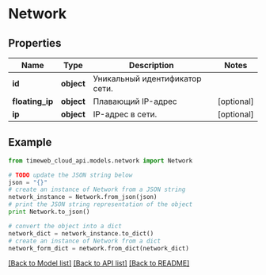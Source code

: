 # Network


## Properties
Name | Type | Description | Notes
------------ | ------------- | ------------- | -------------
**id** | **object** | Уникальный идентификатор сети. | 
**floating_ip** | **object** | Плавающий IP-адрес | [optional] 
**ip** | **object** | IP-адрес в сети. | [optional] 

## Example

```python
from timeweb_cloud_api.models.network import Network

# TODO update the JSON string below
json = "{}"
# create an instance of Network from a JSON string
network_instance = Network.from_json(json)
# print the JSON string representation of the object
print Network.to_json()

# convert the object into a dict
network_dict = network_instance.to_dict()
# create an instance of Network from a dict
network_form_dict = network.from_dict(network_dict)
```
[[Back to Model list]](../README.md#documentation-for-models) [[Back to API list]](../README.md#documentation-for-api-endpoints) [[Back to README]](../README.md)


